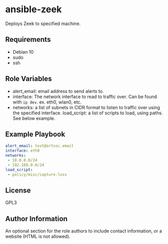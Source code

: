 ansible-zeek
=========

Deploys Zeek to specified machine.

Requirements
------------

- Debian 10
- sudo
- ssh

Role Variables
--------------

- alert_email: email address to send alerts to.
- interface: The network interface to read to traffic over. Can be found with `ip dev`. ex. eth0, wlan0, etc. 
- networks: a list of subnets in CIDR format to listen to traffic over using the specified interface.
load_script: a list of scripts to load, using paths. See below example.

Example Playbook
----------------

```yaml
alert_email: test@ortsoc.email
interface: eth0
networks:
 - 10.0.0.0/24
 - 192.168.0.0/24
load_script:
 - policy/misc/capture-loss
```

License
-------

GPL3

Author Information
------------------

An optional section for the role authors to include contact information, or a website (HTML is not allowed).
